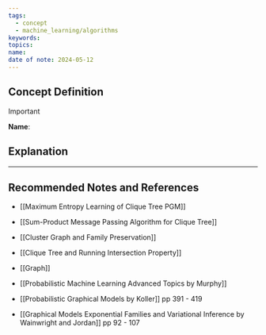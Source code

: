 ```yaml
---
tags:
  - concept
  - machine_learning/algorithms
keywords: 
topics: 
name: 
date of note: 2024-05-12
---
```


## Concept Definition

>[!important]
>**Name**: 



## Explanation





-----------
##  Recommended Notes and References



- [[Maximum Entropy Learning of Clique Tree PGM]]
- [[Sum-Product Message Passing Algorithm for Clique Tree]]


- [[Cluster Graph and Family Preservation]]
- [[Clique Tree and Running Intersection Property]]
- [[Graph]]


- [[Probabilistic Machine Learning Advanced Topics by Murphy]] 
- [[Probabilistic Graphical Models by Koller]] pp 391 - 419
- [[Graphical Models Exponential Families and Variational Inference by Wainwright and Jordan]] pp 92 - 107